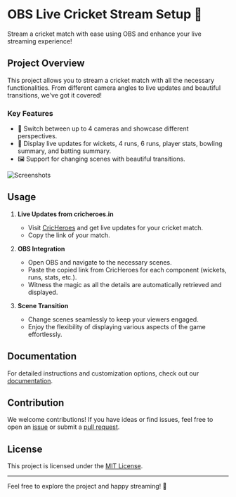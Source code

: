 # OBS Live Cricket Stream Setup 🏏

Stream a cricket match with ease using OBS and enhance your live streaming experience!

## Project Overview

This project allows you to stream a cricket match with all the necessary functionalities. From different camera angles to live updates and beautiful transitions, we've got it covered!

### Key Features

- 🎥 Switch between up to 4 cameras and showcase different perspectives.
- 🏏 Display live updates for wickets, 4 runs, 6 runs, player stats, bowling summary, and batting summary.
- 🖼️ Support for changing scenes with beautiful transitions.

![Screenshots](link-to-screenshots)

## Usage

1. **Live Updates from cricheroes.in**
   - Visit [CricHeroes](https://cricheroes.in/) and get live updates for your cricket match.
   - Copy the link of your match.

2. **OBS Integration**
   - Open OBS and navigate to the necessary scenes.
   - Paste the copied link from CricHeroes for each component (wickets, runs, stats, etc.).
   - Witness the magic as all the details are automatically retrieved and displayed.

3. **Scene Transition**
   - Change scenes seamlessly to keep your viewers engaged.
   - Enjoy the flexibility of displaying various aspects of the game effortlessly.

## Documentation

For detailed instructions and customization options, check out our [documentation](link-to-documentation-file).

## Contribution

We welcome contributions! If you have ideas or find issues, feel free to open an [issue](link-to-issues) or submit a [pull request](link-to-pull-requests).

## License

This project is licensed under the [MIT License](link-to-license-file).

---

Feel free to explore the project and happy streaming! 🚀
